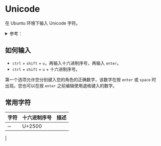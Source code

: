 # Unicode
在 Ubuntu 环境下输入 Unicode 字符。  

<details>
<summary>参考：</summary>

- [如何输入一个 Unicode 字符 | ubuntuqa](https://ubuntuqa.com/article/602.html)  
- [Box Drawing](https://unicode-table.com/en/blocks/box-drawing/)  
</details>

## 如何输入
- `ctrl` + `shift` + `u`，再输入十六进制序号，再输入 `enter`。  
- `ctrl` + `shift` + `u` + 十六进制序号。  

第一个选项允许您分别键入您的角色的正确数字，该数字在按 `enter` 或 `space` 时出现。您也可以在按 `enter` 之前编辑使用退格键入的数字。  

## 常用字符

| 字符 | 十六进制序号 | 描述 |
| --- | --- | --- |
| ─ | U+2500 | 
| 
